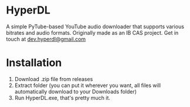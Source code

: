 # HyperDL
A simple PyTube-based YouTube audio downloader that supports various bitrates and audio formats. Originally made as an IB CAS project.
Get in touch at dev.hyperdl@gmail.com
# Installation
1. Download .zip file from releases
2. Extract folder (you can put it wherever you want, all files will automatically download to your Downloads folder)
3. Run HyperDL.exe, that's pretty much it.
